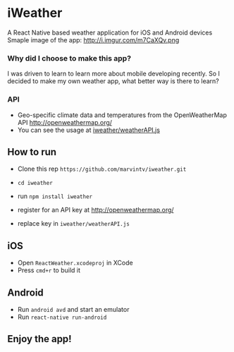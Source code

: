 # iWeather
A React Native based weather application for iOS and Android devices
Smaple image of the app: http://i.imgur.com/m7CaXQv.png

### Why did I choose to make this app?
I was driven to learn to learn more about mobile developing recently. So I decided to make my own weather app, what better way is there to learn?
### API
 + Geo-specific climate data and temperatures from the OpenWeatherMap API http://openweathermap.org/
 + You can see the usage at [iweather/weatherAPI.js](https://github.com/marvintv/iweather/blob/master/weatherAPI.js)


## How to run
+ Clone this rep `https://github.com/marvintv/iweather.git`
+ `cd iweather`
+ run `npm install iweather`

+ register for an API key at http://openweathermap.org/
+ replace key in `iweather/weatherAPI.js`



## iOS

+ Open `ReactWeather.xcodeproj` in XCode
+ Press `cmd+r` to build it

## Android

+ Run `android avd` and start an emulator
+ Run `react-native run-android`
 

**Enjoy the app!**
------------------

